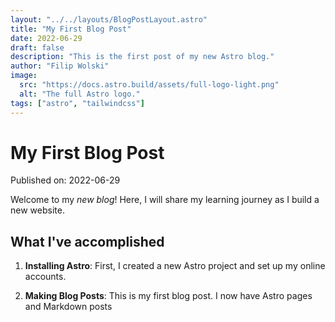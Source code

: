 ```yaml
---
layout: "../../layouts/BlogPostLayout.astro"
title: "My First Blog Post"
date: 2022-06-29
draft: false
description: "This is the first post of my new Astro blog."
author: "Filip Wolski"
image:
  src: "https://docs.astro.build/assets/full-logo-light.png"
  alt: "The full Astro logo."
tags: ["astro", "tailwindcss"]
---
```


# My First Blog Post

Published on: 2022-06-29

Welcome to my _new blog_! Here, I will share my learning journey as I build a new website.

## What I've accomplished

1. **Installing Astro**: First, I created a new Astro project and set up my online accounts.

2. **Making Blog Posts**: This is my first blog post. I now have Astro pages and Markdown posts
